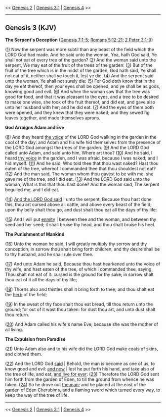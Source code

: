 << [Genesis 2](/genesis/2) | [Genesis 3:1](http://biblehub.com/interlinear/genesis/3-1.htm) | [Genesis 4](/genesis/4) >>

---

## Genesis 3 (KJV)

**The Serpent's Deception** ([Genesis 7:1-5](https://www.biblegateway.com/passage/?search=genesis+7%3A1-5&version=KJV); [Romans 5:12-21](https://www.biblegateway.com/passage/?search=romans+5%3A12-21&version=KJV); [2 Peter 3:1-9](https://www.biblegateway.com/passage/?search=2+peter+3%3A1-9&version=KJV))

([1](http://biblehub.com/interlinear/genesis/3-1.htm)) Now the serpent was more subtil than any beast of the field which the LORD God had made. And he said unto the woman, Yea, hath God said, Ye shall not eat of every tree of the garden? ([2](http://biblehub.com/interlinear/genesis/3-2.htm)) And the woman said unto the serpent, We may eat of the fruit of the trees of the garden: ([3](http://biblehub.com/interlinear/genesis/3-3.htm)) But of the fruit of the tree which is in the midst of the garden, God hath said, Ye shall not eat of it, neither shall ye touch it, lest ye die. ([4](http://biblehub.com/interlinear/genesis/3-4.htm)) And the serpent said unto the woman, Ye shall not surely die: ([5](http://biblehub.com/interlinear/genesis/3-5.htm)) For God doth know that in the day ye eat thereof, then your eyes shall be opened, and ye shall be as gods, knowing good and evil. ([6](http://biblehub.com/interlinear/genesis/3-6.htm)) And when the woman saw that the tree was good for food, and that it was pleasant to the eyes, and a tree to be desired to make one wise, she took of the fruit thereof, and did eat, and gave also unto her husband with her; and he did eat. ([7](http://biblehub.com/interlinear/genesis/3-7.htm)) And the eyes of them both were opened, and they knew that they were naked; and they sewed fig leaves together, and made themselves aprons.

**God Arraigns Adam and Eve**

([8](http://biblehub.com/interlinear/genesis/3-8.htm)) And they heard [the voice](/keys/ATh-QVL) of the LORD God walking in the garden in the cool of the day: and Adam and his wife hid themselves from the presence of the LORD God amongst the trees of the garden. ([9](http://biblehub.com/interlinear/genesis/3-9.htm)) And the LORD God called unto Adam, and said unto him, Where art thou? ([10](http://biblehub.com/interlinear/genesis/3-10.htm)) And he said, I heard [thy voice](/keys/ATh-QLK) in the garden, and I was afraid, because I was naked; and I hid myself. ([11](http://biblehub.com/interlinear/genesis/3-11.htm)) And he said, Who told thee that thou wast naked? Hast thou eaten of the tree, whereof I commanded thee that thou shouldest not eat? ([12](http://biblehub.com/interlinear/genesis/3-12.htm)) And the man said, The woman whom thou gavest to be with me, she gave me of the tree, and I did eat. ([13](http://biblehub.com/interlinear/genesis/3-13.htm)) And the LORD God said unto the woman, What is this that thou hast done? And the woman said, The serpent beguiled me, and I did eat.

([14](http://biblehub.com/interlinear/genesis/3-14.htm)) [And the LORD God said](/keys/VIAMR.IHVH.ALHIM|) | unto the serpent, Because thou hast done this, thou art cursed above all cattle, and above every beast of the field; upon thy belly shalt thou go, and dust shalt thou eat all the days of thy life:

([15](http://biblehub.com/interlinear/genesis/3-15.htm)) And I will put [enmity](/keys/VAIBH) | between thee and the woman, and between thy seed and her seed; it shall bruise thy head, and thou shalt bruise his heel.

**The Punishment of Mankind**

([16](http://biblehub.com/interlinear/genesis/3-16.htm)) Unto the woman he said, I will greatly multiply thy sorrow and thy conception; in sorrow thou shalt bring forth children; and thy desire shall be to thy husband, and he shall rule over thee.

([17](http://biblehub.com/interlinear/genesis/3-17.htm)) And unto Adam he said, Because thou hast hearkened unto the voice of thy wife, and hast eaten of the tree, of which I commanded thee, saying, Thou shalt not eat of it: cursed is the ground for thy sake; in sorrow shalt thou eat of it all the days of thy life;

([18](http://biblehub.com/interlinear/genesis/3-18.htm)) Thorns also and thistles shall it bring forth to thee; and thou shalt eat the [herb](/keys/ATh-OShB) of the field;

([19](http://biblehub.com/interlinear/genesis/3-19.htm)) In the sweat of thy face shalt thou eat bread, till thou return unto the ground; for out of it wast thou taken: for dust thou art, and unto dust shalt thou return.

([20](http://biblehub.com/interlinear/genesis/3-20.htm)) And Adam called his wife's name Eve; because she was the mother of all living.

**The Expulsion from Paradise**

([21](http://biblehub.com/interlinear/genesis/3-21.htm)) Unto Adam also and to his wife did the LORD God make coats of skins, and clothed them.

([22](http://biblehub.com/interlinear/genesis/3-22.htm)) And the LORD God [said](/keys/VIAMR|) | Behold, the man is become as one of us, to know good and evil: [and now](/keys/VOThH|) | lest he put forth his hand, and take also of the tree of life, and eat, [and live for ever](/keys/VChI.LOLM): ([23](http://biblehub.com/interlinear/genesis/3-23.htm)) Therefore the LORD God sent him forth from the garden of Eden, to till the ground from whence he was taken. ([24](http://biblehub.com/interlinear/genesis/3-24.htm)) So he drove out [the man](/keys/ATh-HADM); and he placed at the east of the garden of Eden [Cherubims](/keys/ATh-HKRBIM), and a flaming sword which turned every way, to keep the way of the tree of life.

---

<< [Genesis 2](/genesis/2) | [Genesis 3:1](http://biblehub.com/interlinear/genesis/3-1) | [Genesis 4](/genesis/4) >>